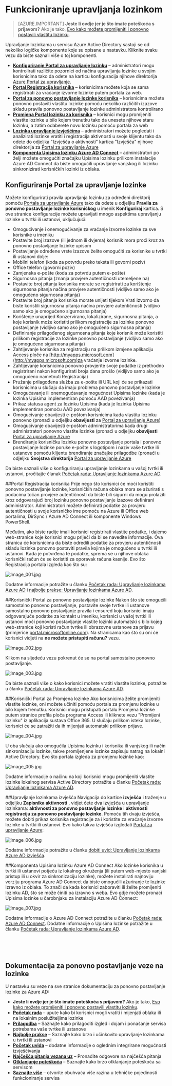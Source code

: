 <properties
    pageTitle="Kako to funkcionira: Upravljanje lozinkama Azure AD | Microsoft Azure"
    description="Saznajte više o različite komponente za upravljanje Azure AD lozinku, uključujući gdje na koji korisnici Registriranje, ponovno postavljanje i promjena lozinke, i gdje administratori konfigurirali, izvješće na, a zatim Omogući upravljanje lokalnim servisom Active Directory lozinki."
    services="active-directory"
    documentationCenter=""
    authors="asteen"
    manager="femila"
    editor="curtand"/>

<tags
    ms.service="active-directory"
    ms.workload="identity"
    ms.tgt_pltfrm="na"
    ms.devlang="na"
    ms.topic="article"
    ms.date="07/12/2016"
    ms.author="asteen"/>

# <a name="how-password-management-works"></a>Funkcioniranje upravljanja lozinkom

> [AZURE.IMPORTANT] **Jeste li ovdje jer je što imate poteškoća s prijavom?** Ako je tako, [Evo kako možete promijeniti i ponovno postavili vlastitu lozinku](active-directory-passwords-update-your-own-password.md).

Upravljanje lozinkama u servisu Azure Active Directory sastoji se od nekoliko logičke komponente koje su opisane u nastavku.  Kliknite svaku vezu da biste saznali više o toj komponenti.

- [**Konfiguriranje Portal za upravljanje lozinku**](#password-management-configuration-portal) – administratori mogu kontrolirati različite pozornici od načina upravljanja lozinke u svojim korisnicima tako da odete na karticu konfiguracija njihove direktorija [Azure Portal za upravljanje](https://manage.windowsazure.com).
- [**Portal Registracija korisnika**](#user-registration-portal) – korisnicima možete koja se sama registrirati za vraćanje izvorne lozinke putem portala za web.
- [**Portal za ponovno postavljanje lozinke korisnika**](#user-password-reset-portal) – korisnicima možete ponovno postaviti vlastitu lozinke pomoću nekoliko različitih izazove skladu pravila ponovno postavljanje lozinke administratora kontrolirano
- [**Promjena Portal lozinku za korisnika**](#user-password-change-portal) – korisnici mogu promijeniti vlastite lozinke u bilo kojem trenutku tako da unesete njihove staru lozinku, a zatim odaberete novu lozinku pomoću portala za web
- [**Lozinka upravljanje izvješćima**](#password-management-reports) – administratori možete pogledati i analizirati lozinke vratiti i registracija aktivnosti u svoje klijentu tako da odete do odjeljka "Izvješća o aktivnosti" kartica "Izvješća" njihove direktorija za [Portal za upravljanje Azure](https://manage.windowsazure.com)
- [**Komponenta Upisima lozinku Azure AD Connect**](#password-writeback-component-of-azure-ad-connect) – administratori po želji možete omogućiti značajku Upisima lozinku prilikom instalacije Azure AD Connect da biste omogućili upravljanje vanjskog ili lozinku sinkronizirati korisničkih lozinki iz oblaka.

## <a name="password-management-configuration-portal"></a>Konfiguriranje Portal za upravljanje lozinke
Možete konfigurirati pravila upravljanja lozinku za određeni direktorij pomoću [Portala za upravljanje Azure](https://manage.windowsazure.com) tako da odete u odjeljku **Pravila za ponovno postavljanje lozinke korisničkog** u imenik **Konfiguriraj** kartica.  S ove stranice konfiguracije možete upravljati mnogo aspektima upravljanju lozinke u tvrtki ili ustanovi, uključujući:

- Omogućivanje i onemogućivanje za vraćanje izvorne lozinke za sve korisnike u imeniku
- Postavite broj izazove (ili jednom ili dvjema) korisnik mora proći kroz za ponovno postavljanje lozinke upisom
- Postavljanje određene vrste izazove želite omogućiti za korisnike u tvrtki ili ustanovi dolje:
 - Mobilni telefon (koda za potvrdu preko teksta ili govorni poziv)
 - Office telefon (govorni poziv)
 - Zamjenska e-pošte (koda za potvrdu putem e-pošte)
 - Sigurnosna pitanja (znanja provjere autentičnosti utemeljene na)
- Postavite broj pitanja korisnika morate se registrirati za korištenje sigurnosna pitanja načina provjere autentičnosti (vidljivo samo ako je omogućeno sigurnosna pitanja)
- Postavite broj pitanja korisnika morate unijeti tijekom Vrati izvorno da biste koristili sigurnosna pitanja načina provjere autentičnosti (vidljivo samo ako je omogućeno sigurnosna pitanja)
- Korištenje unaprijed Konzervirano, lokalizirane, sigurnosna pitanja, a koje korisnik može koristiti prilikom registracije za lozinke ponovno postavljanje (vidljivo samo ako je omogućeno sigurnosna pitanja)
- Definiranje prilagođenog sigurnosna pitanja koje korisnik može koristiti prilikom registracije za lozinke ponovno postavljanje (vidljivo samo ako je omogućeno sigurnosna pitanja)
- Zahtijevanje korisnika za registraciju na prilikom izmjene aplikaciju Access ploče na [http://myapps.microsoft.com](http://myapps.microsoft.com)za vraćanje izvorne lozinke.
- Zahtijevanje korisnicima ponovno provjerite svoje podatke iz prethodno registrirani nakon konfigurirati broja dana prošlo (vidljivo samo ako je omogućeno nametnuti Registracija)
- Pružanje prilagođena služba za e-pošte ili URL koji će se prikazati korisnicima u slučaju da imaju problema ponovno postavljanje lozinke
- Omogućavanje ili onemogućavanje mogućnost Upisima lozinke (kada je lozinka Upisima implementiran pomoću AAD povezivanja)
- Prikaz statusa agent za lozinku Upisima (kada je lozinka Upisima implementiran pomoću AAD povezivanja)
- Omogućivanje obavijesti e-poštom korisnicima kada vlastitu lozinku ponovno (pronaći u odjeljku **obavijesti** za [Portal za upravljanje Azure](https://manage.windowsazure.com))
- Omogućivanje obavijesti e-poštom administratorima kada drugi administratori ponovno vlastite lozinke (pronaći u odjeljku **obavijesti** [Portal za upravljanje Azure](https://manage.windowsazure.com)
- Brendiranje korisničku lozinku ponovno postavljanje portala i ponovno postavljanje lozinke poruke e-pošte s logotipom i naziv vaše tvrtke ili ustanove pomoću klijentu brendiranje značajke prilagodbe (pronaći u odjeljku **Svojstva direktorija** [Portal za upravljanje Azure](https://manage.windowsazure.com)

Da biste saznali više o konfiguriranju upravljanje lozinkama u vašoj tvrtki ili ustanovi, pročitajte članak [Početak rada: Upravljanje lozinkama Azure AD](active-directory-passwords-getting-started.md).

##<a name="user-registration-portal"></a>Portal Registracija korisnika
Prije nego što korisnici će moći koristiti ponovno postavljanje lozinke, korisničkih računa oblaka mora se ažurirati s podacima točan provjere autentičnosti da biste bili sigurni da mogu prolaziti kroz odgovarajući broj lozinku ponovno postavljanje izazove definirani administrator.  Administratori možete definirati podatke za provjeru autentičnosti u svoje korisničko ime pomoću na Azure ili Office web portalima, DirSync / Azure AD Connect ili komponente Windows PowerShell.

Međutim, ako biste radije imali korisnici registrirati vlastite podatke, i dajemo web-stranice koje korisnici mogu prijeći da bi se navedite informacije.  Ova stranica će korisnicima da biste odredili podatke za provjeru autentičnosti skladu lozinka ponovno postaviti pravila kojima je omogućeno u tvrtki ili ustanovi.  Kada je potvrđena te podatke, sprema se u njihove oblaka korisnički račun će se koristiti za oporavak računa kasnije. Evo što Registracija portala izgleda kao što su:

  ![][001]

Dodatne informacije potražite u članku [Početak rada: Upravljanje lozinkama Azure AD](active-directory-passwords-getting-started.md) i [najbolje prakse: Upravljanje lozinkama Azure AD](active-directory-passwords-best-practices.md).

##<a name="user-password-reset-portal"></a>Korisnički Portal za ponovno postavljanje lozinke
Nakon što ste omogućili samostalno ponovno postavljanje, postavite svoje tvrtke ili ustanove samostalno ponovno postavljanje pravila i ensured koju korisnici imaju odgovarajuće podatke za kontakt u imeniku, korisnici u vašoj tvrtki ili ustanovi moći ponovno postavljanje vlastite lozinki automatski s bilo kojeg web-stranice koji koristi račun tvrtke ili obrazovne ustanove za prijavu (primjerice [portal.microsoftonline.com](https://portal.microsoftonline.com)). Na stranicama kao što su oni će korisnici vidjeti na **ne možete pristupiti računu?** vezu.

  ![][002]

Klikom na sljedeću vezu pokrenut će se na portal samostalno ponovno postavljanje.

  ![][003]

Da biste saznali više o kako korisnici možete vratiti vlastite lozinke, potražite u članku [Početak rada: Upravljanje lozinkama Azure AD](active-directory-passwords-getting-started.md).

##<a name="user-password-change-portal"></a>Korisnički Portal za Promjena lozinke
Ako korisnicima želite promijeniti vlastite lozinke, oni možete učiniti pomoću portala za promjenu lozinke u bilo kojem trenutku.  Korisnici mogu pristupati portalu Promjena lozinke putem stranice profila ploča programa Access ili kliknete vezu "Promijeni lozinku" iz aplikacija sustava Office 365.  U slučaju prilikom isteka lozinke, korisnici će se zatražiti da ih mijenjati automatski prilikom prijave.

  ![][004]

U oba slučaja ako omogućila Upisima lozinku i korisnika ili vanjskog ili način sinkronizaciju lozinke, takve promijenjene lozinke zapisuju natrag na lokalni Active Directory. Evo što portala izgleda za promjenu lozinke kao:

  ![][005]

Dodatne informacije o načinu na koji korisnici mogu promijeniti vlastite lozinke lokalnog servisa Active Directory potražite u članku [Početak rada: Upravljanje lozinkama Azure AD](active-directory-passwords-getting-started.md).

##<a name="password-management-reports"></a>Upravljanje lozinkama izvješća
Navigacija do kartice **izvješća** i traženje u odjeljku **Zapisnika aktivnosti** , vidjet ćete dva izvješća u upravljanje lozinkama: **aktivnosti za ponovno postavljanje lozinke** i **aktivnosti registraciju za ponovno postavljanje lozinke**.  Pomoću tih dvaju izvješća, možete dobiti prikaz korisnika registracije za i koristite za vraćanje izvorne lozinke u tvrtki ili ustanovi. Evo kako takva izvješća izgledati [Portal za upravljanje Azure](https://manage.windowsazure.com):

  ![][006]

Dodatne informacije potražite u članku [dobiti uvid: Upravljanje lozinkama Azure AD izvješća](active-directory-passwords-get-insights.md).

##<a name="password-writeback-component-of-azure-ad-connect"></a>Komponenta Upisima lozinku Azure AD Connect
Ako lozinke korisnika u tvrtki ili ustanovi potječu iz lokalnog okruženja (ili putem web-mjesto vanjski pristup ili u okvir za sinkronizaciju lozinke), možete instalirati najnoviju verziju programa Azure AD Connect da biste omogućili ažuriranje te lozinke izravno iz oblaka.  To znači da kada korisnici zaboraviti ili želite promijeniti lozinku AD, što se može činiti pa izravno s weba.  Evo gdje možete pronaći Upisima lozinke u čarobnjaku za instalaciju Azure AD Connect:

  ![][007]

Dodatne informacije o Azure AD Connect potražite u članku [Početak rada: Azure AD Connect](active-directory-aadconnect.md). Dodatne informacije o Upisima lozinke potražite u članku [Početak rada: Upravljanje lozinkama Azure AD](active-directory-passwords-getting-started.md).


<br/>
<br/>
<br/>

## <a name="links-to-password-reset-documentation"></a>Dokumentacija za ponovno postavljanje veze na lozinke
U nastavku su veze na sve stranice dokumentaciju za ponovno postavljanje lozinke za Azure AD:

* **Jeste li ovdje jer je što imate poteškoća s prijavom?** Ako je tako, [Evo kako možete promijeniti i ponovno postavili vlastitu lozinku](active-directory-passwords-update-your-own-password.md).
* [**Početak rada**](active-directory-passwords-getting-started.md) – upute kako bi korisnici mogli vratiti i mijenjati oblaka ili na lokalnim poslužiteljima lozinke
* [**Prilagodba**](active-directory-passwords-customize.md) – Saznajte kako prilagoditi izgled i dojam i ponašanje servisa potrebama vaše tvrtke ili ustanove
* [**Najbolje prakse**](active-directory-passwords-best-practices.md) – Saznajte kako brzo i učinkovito upravljanje lozinkama u tvrtki ili ustanovi
* [**Početak uvida**](active-directory-passwords-get-insights.md) – dodatne informacije o oglednim integrirane mogućnosti izvješćivanja
* [**Najčešća pitanja vezana uz**](active-directory-passwords-faq.md) – Pronađite odgovore na najčešća pitanja
* [**Otklanjanje poteškoća**](active-directory-passwords-troubleshoot.md) – Saznajte kako brzo otklanjanje poteškoća sa servisom
* [**Saznajte više**](active-directory-passwords-learn-more.md) – otvorite obuhvaća više razina u tehničke pojedinosti funkcioniranje servisa



[001]: ./media/active-directory-passwords-how-it-works/001.jpg "Image_001.jpg"
[002]: ./media/active-directory-passwords-how-it-works/002.jpg "Image_002.jpg"
[003]: ./media/active-directory-passwords-how-it-works/003.jpg "Image_003.jpg"
[004]: ./media/active-directory-passwords-how-it-works/004.jpg "Image_004.jpg"
[005]: ./media/active-directory-passwords-how-it-works/005.jpg "Image_005.jpg"
[006]: ./media/active-directory-passwords-how-it-works/006.jpg "Image_006.jpg"
[007]: ./media/active-directory-passwords-how-it-works/007.jpg "Image_007.jpg"
